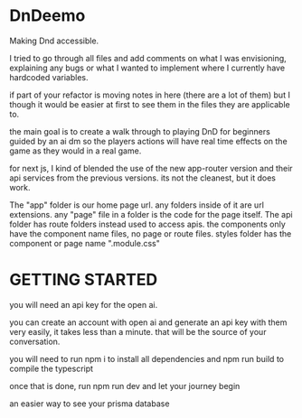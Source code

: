 # DnDeemo
Making Dnd accessible.

I tried to go through all files and add comments on what I was envisioning, explaining any
bugs or what I wanted to implement where I currently have hardcoded variables.

if part of your refactor is moving notes in here (there are a lot of them) but I though it would be easier at first to see them in the files they are applicable to.

the main goal is to create a walk through to playing DnD for beginners guided by an ai dm so the players actions will have real time effects on the game as they would in a real game.

for next js, I kind of blended the use of the new app-router version and their api services from the previous versions.  its not the cleanest, but it does work.  

The "app" folder is our home page url.  any folders inside of it are url extensions.  any "page" file in a folder is the code for the page itself.   The api folder has route folders instead used to access apis.  the components only have the component name files, no page or route files.  styles folder has the component or page name ".module.css"

# GETTING STARTED
you will need an api key for the open ai.

you can create an account with open ai and generate an api key with them very easily, it takes less than a minute.  that will be the source of your conversation.

you will need to run npm i to install all dependencies and npm run build to compile the typescript

once that is done, run npm run dev and let your journey begin

an easier way to see your prisma database

